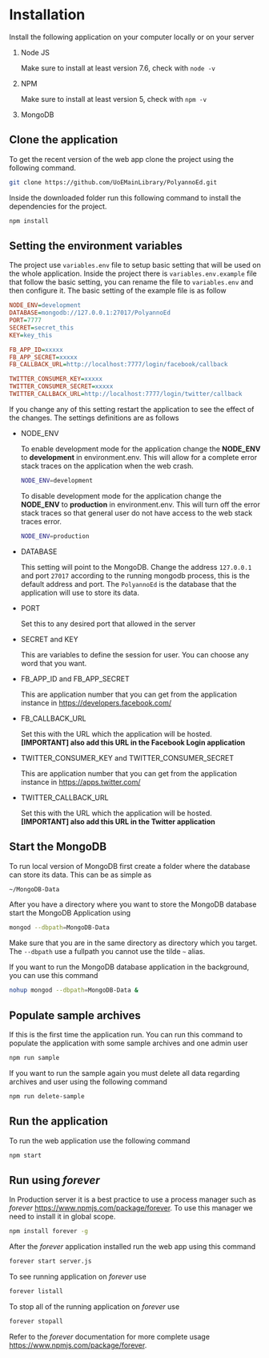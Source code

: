 # Installation

Install the following application on your computer locally or on your server

1. Node JS

   Make sure to install at least version 7.6, check with `node -v`

1. NPM

   Make sure to install at least version 5, check with `npm -v`

1. MongoDB

## Clone the application

To get the recent version of the web app clone the project using the following command.

```Bash
git clone https://github.com/UoEMainLibrary/PolyannoEd.git
```

Inside the downloaded folder run this following command to install the dependencies for the project.

```Bash
npm install
```

## Setting the environment variables

The project use `variables.env` file to setup basic setting that will be used on the whole application. Inside the project there is `variables.env.example` file that follow the basic setting, you can rename the file to `variables.env` and then configure it. The basic setting of the example file is as follow

```ini
NODE_ENV=development
DATABASE=mongodb://127.0.0.1:27017/PolyannoEd
PORT=7777
SECRET=secret_this
KEY=key_this

FB_APP_ID=xxxxx
FB_APP_SECRET=xxxxx
FB_CALLBACK_URL=http://localhost:7777/login/facebook/callback

TWITTER_CONSUMER_KEY=xxxxx
TWITTER_CONSUMER_SECRET=xxxxx
TWITTER_CALLBACK_URL=http://localhost:7777/login/twitter/callback
```

If you change any of this setting restart the application to see the effect of the changes. The settings definitions are as follows

- NODE_ENV

    To enable development mode for the application change the **NODE_ENV** to **development** in environment.env. This will allow for a complete error stack traces on the application when the web crash.

    ```Bash
    NODE_ENV=development
    ```

    To disable development mode for the application change the **NODE_ENV** to **production** in environment.env. This will turn off the error stack traces so that general user do not have access to the web stack traces error.

    ```Bash
    NODE_ENV=production
    ```

- DATABASE

    This setting will point to the MongoDB. Change the address `127.0.0.1` and port `27017` according to the running mongodb process, this is the default address and port. The `PolyannoEd` is the database that the application will use to store its data.

- PORT

    Set this to any desired port that allowed in the server

- SECRET and KEY

    This are variables to define the session for user. You can choose any word that you want.

- FB_APP_ID and FB_APP_SECRET

    This are application number that you can get from the application instance in <https://developers.facebook.com/>

- FB_CALLBACK_URL

    Set this with the URL which the application will be hosted. **[IMPORTANT] also add this URL in the Facebook Login application**

- TWITTER_CONSUMER_KEY and TWITTER_CONSUMER_SECRET

    This are application number that you can get from the application instance in <https://apps.twitter.com/>

- TWITTER_CALLBACK_URL

    Set this with the URL which the application will be hosted. **[IMPORTANT] also add this URL in the Twitter application**

## Start the MongoDB

To run local version of MongoDB first create a folder where the database can store its data. This can be as simple as

```bash
~/MongoDB-Data
```

After you have a directory where you want to store the MongoDB database start the MongoDB Application using

```Bash
mongod --dbpath=MongoDB-Data
```

Make sure that you are in the same directory as directory which you target. The `--dbpath` use a fullpath you cannot use the tilde `~` alias.

If you want to run the MongoDB database application in the background, you can use this command

```Bash
nohup mongod --dbpath=MongoDB-Data &
```

## Populate sample archives

If this is the first time the application run. You can run this command to populate the application with some sample archives and one admin user

```Bash
npm run sample
```

If you want to run the sample again you must delete all data regarding archives and user using the following command

```Bash
npm run delete-sample
```

## Run the application

To run the web application use the following command

```Bash
npm start
```

## Run using *forever*

In Production server it is a best practice to use a process manager such as *forever* <https://www.npmjs.com/package/forever>. To use this manager we need to install it in global scope.

```Bash
npm install forever -g
```

After the *forever* application installed run the web app using this command

```Bash
forever start server.js
```

To see running application on *forever* use

```Bash
forever listall
```

To stop all of the running application on *forever* use

```Bash
forever stopall
```

Refer to the *forever* documentation for more complete usage <https://www.npmjs.com/package/forever>.